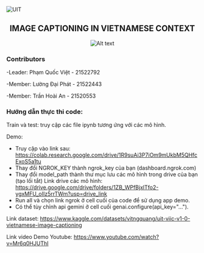 ![UIT](https://img.shields.io/badge/from-UIT%20VNUHCM-blue?style=for-the-badge&link=https%3A%2F%2Fwww.uit.edu.vn%2F)
<h2 align="center"> IMAGE CAPTIONING IN VIETNAMESE CONTEXT </h2>

<p align="center">
  <img src="https://en.uit.edu.vn/sites/vi/files/banner_en.png" alt="Alt text">
</p>

<h3>Contributors</h3>

-Leader: Phạm Quốc Việt - 21522792

-Member: Lường Đại Phát - 21522443

-Member: Trần Hoài An - 21520553

<h3>Hướng dẫn thực thi code:</h3>
Train và test: truy cập các file ipynb tương ứng với các mô hình.

Demo:

+ Truy cập vào link sau: https://colab.research.google.com/drive/1R9suAi3P7iOm9mUkbM5QHfcExoS5a1tu
+ Thay đổi NGROK_KEY thành ngrok_key của bạn (dashboard.ngrok.com)
+ Thay đổi model_path thành thư mục lưu các mô hình trong drive của bạn (tạo lối tắt)
Link drive các mô hình: https://drive.google.com/drive/folders/1ZB_WPfBjxlTfo2-ygxMFU_oIIz5rrTWm?usp=drive_link
+ Run all và chọn link ngrok ở cell cuối của code để sử dụng app demo.
+ Có thể tùy chỉnh api gemini ở cell cuối genai.configure(api_key="...").
 
Link dataset: https://www.kaggle.com/datasets/vitngquang/uit-viic-v1-0-vietnamese-image-captioning

Link video Demo Youtube: https://www.youtube.com/watch?v=Mr6q0HJUThI
